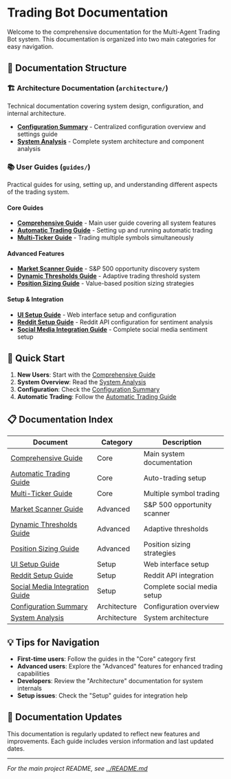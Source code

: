 # Trading Bot Documentation

Welcome to the comprehensive documentation for the Multi-Agent Trading Bot system. This documentation is organized into two main categories for easy navigation.

## 📖 Documentation Structure

### 🏗️ Architecture Documentation (`architecture/`)

Technical documentation covering system design, configuration, and internal architecture.

- **[Configuration Summary](architecture/config-summary.md)** - Centralized configuration overview and settings guide
- **[System Analysis](architecture/system-analysis.md)** - Complete system architecture and component analysis

### 📚 User Guides (`guides/`)

Practical guides for using, setting up, and understanding different aspects of the trading system.

#### Core Guides
- **[Comprehensive Guide](guides/COMPREHENSIVE_GUIDE.md)** - Main user guide covering all system features
- **[Automatic Trading Guide](guides/AUTOMATIC_TRADING_GUIDE.md)** - Setting up and running automatic trading
- **[Multi-Ticker Guide](guides/MULTI_TICKER_GUIDE.md)** - Trading multiple symbols simultaneously

#### Advanced Features
- **[Market Scanner Guide](guides/MARKET_SCANNER_GUIDE.md)** - S&P 500 opportunity discovery system
- **[Dynamic Thresholds Guide](guides/DYNAMIC_THRESHOLDS_GUIDE.md)** - Adaptive trading threshold system
- **[Position Sizing Guide](guides/position-sizing.md)** - Value-based position sizing strategies

#### Setup & Integration
- **[UI Setup Guide](guides/UI_SETUP_GUIDE.md)** - Web interface setup and configuration
- **[Reddit Setup Guide](guides/REDDIT_SETUP_GUIDE.md)** - Reddit API configuration for sentiment analysis
- **[Social Media Integration Guide](guides/SOCIAL_MEDIA_INTEGRATION_GUIDE.md)** - Complete social media sentiment setup

## 🚀 Quick Start

1. **New Users**: Start with the [Comprehensive Guide](guides/COMPREHENSIVE_GUIDE.md)
2. **System Overview**: Read the [System Analysis](architecture/system-analysis.md)  
3. **Configuration**: Check the [Configuration Summary](architecture/config-summary.md)
4. **Automatic Trading**: Follow the [Automatic Trading Guide](guides/AUTOMATIC_TRADING_GUIDE.md)

## 📋 Documentation Index

| Document | Category | Description |
|----------|----------|-------------|
| [Comprehensive Guide](guides/COMPREHENSIVE_GUIDE.md) | Core | Main system documentation |
| [Automatic Trading Guide](guides/AUTOMATIC_TRADING_GUIDE.md) | Core | Auto-trading setup |
| [Multi-Ticker Guide](guides/MULTI_TICKER_GUIDE.md) | Core | Multiple symbol trading |
| [Market Scanner Guide](guides/MARKET_SCANNER_GUIDE.md) | Advanced | S&P 500 opportunity scanner |
| [Dynamic Thresholds Guide](guides/DYNAMIC_THRESHOLDS_GUIDE.md) | Advanced | Adaptive thresholds |
| [Position Sizing Guide](guides/position-sizing.md) | Advanced | Position sizing strategies |
| [UI Setup Guide](guides/UI_SETUP_GUIDE.md) | Setup | Web interface setup |
| [Reddit Setup Guide](guides/REDDIT_SETUP_GUIDE.md) | Setup | Reddit API integration |
| [Social Media Integration Guide](guides/SOCIAL_MEDIA_INTEGRATION_GUIDE.md) | Setup | Complete social media setup |
| [Configuration Summary](architecture/config-summary.md) | Architecture | Configuration overview |
| [System Analysis](architecture/system-analysis.md) | Architecture | System architecture |

## 💡 Tips for Navigation

- **First-time users**: Follow the guides in the "Core" category first
- **Advanced users**: Explore the "Advanced" features for enhanced trading capabilities  
- **Developers**: Review the "Architecture" documentation for system internals
- **Setup issues**: Check the "Setup" guides for integration help

## 🔄 Documentation Updates

This documentation is regularly updated to reflect new features and improvements. Each guide includes version information and last updated dates.

---

*For the main project README, see [../README.md](../README.md)*